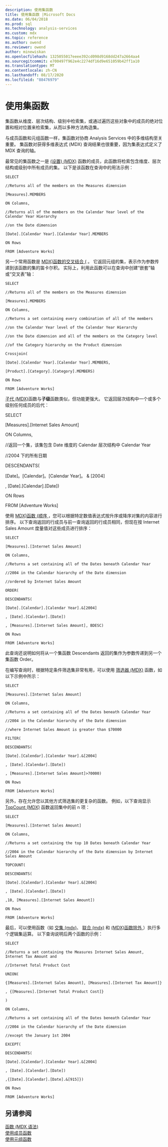 ```yaml
---
description: 使用集函数
title: 使用集函数 |Microsoft Docs
ms.date: 06/04/2018
ms.prod: sql
ms.technology: analysis-services
ms.custom: mdx
ms.topic: reference
ms.author: owend
ms.reviewer: owend
author: minewiskan
ms.openlocfilehash: 1325055017eeee392cd098d9168dd247a2664aa4
ms.sourcegitcommit: e700497f962e4c2274df16d9e651059b42ff1a10
ms.translationtype: MT
ms.contentlocale: zh-CN
ms.lasthandoff: 08/17/2020
ms.locfileid: "88476979"
---
```

# <a name="using-set-functions"></a>使用集函数


  集函数从维度、层次结构、级别中检索集，或通过遍历这些对象中的成员的绝对位置和相对位置来检索集，从而以多种方法构造集。  
  
 与成员函数和元组函数一样，集函数对协商 Analysis Services 中的多维结构至关重要。 集函数对获得多维表达式 (MDX) 查询结果也很重要，因为集表达式定义了 MDX 查询的轴。  
  
 最常见的集函数之一是 [&#40;设置&#41; &#40;MDX&#41;](../mdx/members-set-mdx.md) 函数的成员，此函数将检索包含维度、层次结构或级别中所有成员的集。 以下是该函数在查询中的用法示例：  
  
 `SELECT`  
  
 `//Returns all of the members on the Measures dimension`  
  
 `[Measures].MEMBERS`  
  
 `ON Columns,`  
  
 `//Returns all of the members on the Calendar Year level of the Calendar Year Hierarchy`  
  
 `//on the Date dimension`  
  
 `[Date].[Calendar Year].[Calendar Year].MEMBERS`  
  
 `ON Rows`  
  
 `FROM [Adventure Works]`  
  
 另一个常用函数是 [MDX&#41;函数的交叉结合 &#40;](../mdx/crossjoin-mdx.md) 。 它返回元组的集，表示作为参数传递到该函数的集的笛卡尔积。 实际上，利用此函数可以在查询中创建“嵌套”轴或“交叉表”轴：  
  
 `SELECT`  
  
 `//Returns all of the members on the Measures dimension`  
  
 `[Measures].MEMBERS`  
  
 `ON Columns,`  
  
 `//Returns a set containing every combination of all of the members`  
  
 `//on the Calendar Year level of the Calendar Year Hierarchy`  
  
 `//on the Date dimension and all of the members on the Category level`  
  
 `//of the Category hierarchy on the Product dimension`  
  
 `Crossjoin(`  
  
 `[Date].[Calendar Year].[Calendar Year].MEMBERS,`  
  
 `[Product].[Category].[Category].MEMBERS)`  
  
 `ON Rows`  
  
 `FROM [Adventure Works]`  
  
 [子代 &#40;MDX&#41;](../mdx/descendants-mdx.md)函数与**子级**函数类似，但功能更强大。 它返回层次结构中一个或多个级别任何成员的后代：  
  
 SELECT  
  
 [Measures].[Internet Sales Amount]  
  
 ON Columns,  
  
 //返回一个集，该集包含 Date 维度的 Calendar 层次结构中 Calendar Year  
  
 //2004 下的所有日期  
  
 DESCENDANTS(  
  
 [Date]。[Calendar]。[Calendar Year]。 & [2004]  
  
 , [Date].[Calendar].[Date])  
  
 ON Rows  
  
 FROM [Adventure Works]  
  
 使用 [MDX&#41;函数 &#40;顺序 ](../mdx/order-mdx.md) ，您可以根据特定数值表达式按升序或降序对集的内容进行排序。 以下查询返回的行成员与前一查询返回的行成员相同，但现在按 Internet Sales Amount 度量值对这些成员进行排序：  
  
 `SELECT`  
  
 `[Measures].[Internet Sales Amount]`  
  
 `ON Columns,`  
  
 `//Returns a set containing all of the Dates beneath Calendar Year`  
  
 `//2004 in the Calendar hierarchy of the Date dimension`  
  
 `//ordered by Internet Sales Amount`  
  
 `ORDER(`  
  
 `DESCENDANTS(`  
  
 `[Date].[Calendar].[Calendar Year].&[2004]`  
  
 `, [Date].[Calendar].[Date])`  
  
 `, [Measures].[Internet Sales Amount], BDESC)`  
  
 `ON Rows`  
  
 `FROM [Adventure Works]`  
  
 此查询还说明如何将从一个集函数 Descendants 返回的集作为参数传递到另一个集函数 Order。  
  
 在编写查询时，根据特定条件筛选集非常有用，可以使用 [筛选器 &#40;MDX&#41;](../mdx/filter-mdx.md) 函数，如以下示例中所示：  
  
 `SELECT`  
  
 `[Measures].[Internet Sales Amount]`  
  
 `ON Columns,`  
  
 `//Returns a set containing all of the Dates beneath Calendar Year`  
  
 `//2004 in the Calendar hierarchy of the Date dimension`  
  
 `//where Internet Sales Amount is greater than $70000`  
  
 `FILTER(`  
  
 `DESCENDANTS(`  
  
 `[Date].[Calendar].[Calendar Year].&[2004]`  
  
 `, [Date].[Calendar].[Date])`  
  
 `, [Measures].[Internet Sales Amount]>70000)`  
  
 `ON Rows`  
  
 `FROM [Adventure Works]`  
  
 另外，存在允许您以其他方式筛选集的更复杂的函数。 例如，以下查询显示 [TopCount &#40;MDX&#41;](../mdx/topcount-mdx.md) 函数返回集中的前 n 项：  
  
 `SELECT`  
  
 `[Measures].[Internet Sales Amount]`  
  
 `ON Columns,`  
  
 `//Returns a set containing the top 10 Dates beneath Calendar Year`  
  
 `//2004 in the Calendar hierarchy of the Date dimension by Internet Sales Amount`  
  
 `TOPCOUNT(`  
  
 `DESCENDANTS(`  
  
 `[Date].[Calendar].[Calendar Year].&[2004]`  
  
 `, [Date].[Calendar].[Date])`  
  
 `,10, [Measures].[Internet Sales Amount])`  
  
 `ON Rows`  
  
 `FROM [Adventure Works]`  
  
 最后，可以使用函数（如 [交集 &#40;mdx&#41;](../mdx/intersect-mdx.md)、 [联合 &#40;mdx&#41;](../mdx/union-mdx.md) 和 [&#40;MDX&#41;函数除外 ](../mdx/except-mdx-function.md) ）执行多个逻辑集运算。 以下查询说明后两个函数的示例：  
  
 `SELECT`  
  
 `//Returns a set containing the Measures Internet Sales Amount, Internet Tax Amount and`  
  
 `//Internet Total Product Cost`  
  
 `UNION(`  
  
 `{[Measures].[Internet Sales Amount], [Measures].[Internet Tax Amount]}`  
  
 `, {[Measures].[Internet Total Product Cost]}`  
  
 `)`  
  
 `ON Columns,`  
  
 `//Returns a set containing all of the Dates beneath Calendar Year`  
  
 `//2004 in the Calendar hierarchy of the Date dimension`  
  
 `//except the January 1st 2004`  
  
 `EXCEPT(`  
  
 `DESCENDANTS(`  
  
 `[Date].[Calendar].[Calendar Year].&[2004]`  
  
 `, [Date].[Calendar].[Date])`  
  
 `,{[Date].[Calendar].[Date].&[915]})`  
  
 `ON Rows`  
  
 `FROM [Adventure Works]`  
  
## <a name="see-also"></a>另请参阅  
 [函数 &#40;MDX 语法&#41;](../mdx/functions-mdx-syntax.md)   
 [使用成员函数](../mdx/using-member-functions.md)   
 [使用元组函数](../mdx/using-tuple-functions.md)  
  
  
